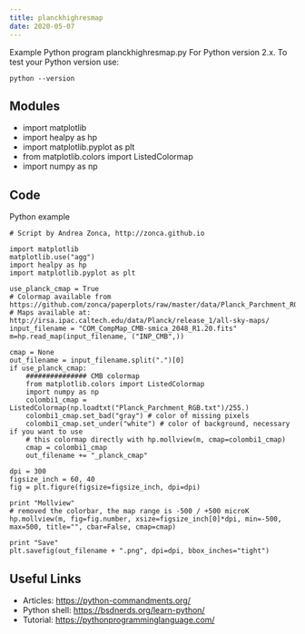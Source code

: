 ```yaml
---
title: planckhighresmap
date: 2020-05-07
---
```

Example Python program planckhighresmap.py
For Python version 2.x.
To test your Python version use:

    python --version

## Modules

* import matplotlib
* import healpy as hp
* import matplotlib.pyplot as plt
* from matplotlib.colors import ListedColormap
* import numpy as np

## Code

Python example

    # Script by Andrea Zonca, http://zonca.github.io
    
    import matplotlib
    matplotlib.use("agg")
    import healpy as hp
    import matplotlib.pyplot as plt
    
    use_planck_cmap = True
    # Colormap available from https://github.com/zonca/paperplots/raw/master/data/Planck_Parchment_RGB.txt
    # Maps available at: http://irsa.ipac.caltech.edu/data/Planck/release_1/all-sky-maps/
    input_filename = "COM_CompMap_CMB-smica_2048_R1.20.fits"
    m=hp.read_map(input_filename, ("INP_CMB",))
    
    cmap = None
    out_filename = input_filename.split(".")[0]
    if use_planck_cmap:
        ############### CMB colormap
        from matplotlib.colors import ListedColormap
        import numpy as np
        colombi1_cmap = ListedColormap(np.loadtxt("Planck_Parchment_RGB.txt")/255.)
        colombi1_cmap.set_bad("gray") # color of missing pixels
        colombi1_cmap.set_under("white") # color of background, necessary if you want to use
        # this colormap directly with hp.mollview(m, cmap=colombi1_cmap)
        cmap = colombi1_cmap
        out_filename += "_planck_cmap"
    
    dpi = 300
    figsize_inch = 60, 40
    fig = plt.figure(figsize=figsize_inch, dpi=dpi)
    
    print "Mollview"
    # removed the colorbar, the map range is -500 / +500 microK
    hp.mollview(m, fig=fig.number, xsize=figsize_inch[0]*dpi, min=-500, max=500, title="", cbar=False, cmap=cmap)
    
    print "Save"
    plt.savefig(out_filename + ".png", dpi=dpi, bbox_inches="tight")

## Useful Links

- Articles: https://python-commandments.org/
- Python shell: https://bsdnerds.org/learn-python/
- Tutorial: https://pythonprogramminglanguage.com/
